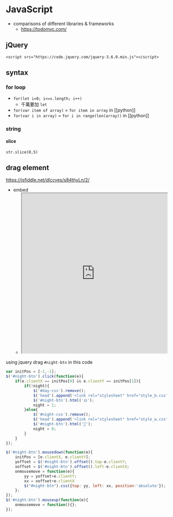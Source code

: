 # JavaScript
- comparisons of different libraries & frameworks
	- https://todomvc.com/

## jQuery
`<script src="https://code.jquery.com/jquery-3.6.0.min.js"></script>`

## syntax
### for loop
- `for(let i=0; i<=s.length; i++)`
	- 千萬要加 `let`
- `for(var item of array)` = `for item in array` in [[python]]
- `for(var i in array)` = `for i in range(len(array))` in [[python]]

### string
#### slice
`str.slice(0,5)`

## drag element
https://jsfiddle.net/dlccyes/s84thyLn/2/
- embed
	- <iframe src="https://jsfiddle.net/dlccyes/s84thyLn/2/" width=100% height=500px></iframe>


using jquery
drag `#night-btn` in this code
```js
var initPos = [-1,-1];
$('#night-btn').click(function(e){
	if(e.clientX == initPos[0] && e.clientY == initPos[1]){
		if(!night){
			$('#day-css').remove();
			$('head').append('<link rel="stylesheet" href="style_b.css" id="night-css">');
			$('#night-btn').html('🌞');
			night = 1;
		}else{
			$('#night-css').remove();
			$('head').append('<link rel="stylesheet" href="style_w.css" id="day-css">');
			$('#night-btn').html('🌚');
			night = 0;
		}
	}
});

$('#night-btn').mousedown(function(e){
	initPos = [e.clientX, e.clientY];
	yoffset = $('#night-btn').offset().top-e.clientY;
	xoffset = $('#night-btn').offset().left-e.clientX;
	onmousemove = function(e){
		yy = yoffset+e.clientY;
		xx = xoffset+e.clientX
		$("#night-btn").css({top: yy, left: xx, position:'absolute'});
	};
});
$('#night-btn').mouseup(function(e){
	onmousemove = function(){};
});
```
